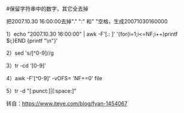 #保留字符串中的数字，其它全去掉

把2007.10.30 16:00:00去掉"." ":" 和" "空格，生成20071030160000

1）echo "2007.10.30 16:00:00" |  awk -F'[.: ]'  '{for(i=1;i<=NF;i++)printf $i;}END {printf "\n"}'

2）sed 's/[^0-9]//g

3）tr -cd '[0-9]'

4）awk -F'[^0-9]' -vOFS= 'NF+=0' file

5）tr -d "[:punct:]|[:space:]"

转自：https://www.iteye.com/blog/fyan-1454067
